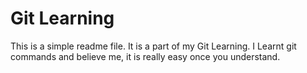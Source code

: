 # Git Learning
This is a simple readme file.
It is a part of my Git Learning.
I Learnt git commands and believe me, it is really easy once you understand.

